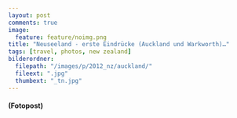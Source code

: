 ```yaml
---
layout: post
comments: true
image: 
  feature: feature/noimg.png
title: "Neuseeland - erste Eindrücke (Auckland und Warkworth)…"
tags: [travel, photos, new zealand]
bilderordner:
  filepath: "/images/p/2012_nz/auckland/"
  fileext: ".jpg"
  thumbext: "_tn.jpg"
---
```


#### (Fotopost)
